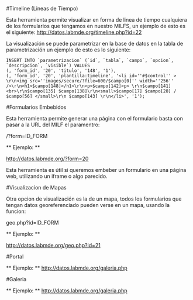 #Timeline (Lineas de Tiempo)

Esta herramienta permite visualizar en forma de linea de tiempo cualquiera de los formularios que tengamos en nuestro MILFS, un ejemplo de esto es el siguiente:
http://datos.labmde.org/timeline.php?id=22

La visualización se puede parametrizar en la base de datos en la tabla de parametrización un ejemplo de esto es lo siguiente:

~~~
INSERT INTO `parametrizacion` (`id`, `tabla`, `campo`, `opcion`, `descripcion`, `visible`) VALUES
(, 'form_id', '20', 'titulo', '148', '1'),
(, 'form_id', '20', 'plantilla:timeline', '<li id=''#$control'' > \r\n<img src=''images/secure/?file=600/$campo[0]'' width=''256''   />\r\n<h1>$campo[148]</h1>\r\n<p>$campo[142]<p> \r\n$campo[141]<br>\r\n$campo[135] $campo[138]\r\n<small>$campo[17] $campo[28] /  $campo[56] </small>\r\n $campo[143] \r\n</li>', '1');
~~~

#Formularios Embebidos

Esta herramienta permite generar una página con el formulario basta con pasar a la URL del MILF el paramentro: 

/?form=ID_FORM

** Ejemplo: **

http://datos.labmde.org/?form=20

Esta herramienta es útil si queremos embeber un formulario en una página web, utilizando un iframe o algo parecido.

#Visualizacion de Mapas

Otra opcion de visualización es la de un mapa, todos los formularios que tengan datos georeferenciado pueden verse en un mapa, usando la funcion: 

geo.php?id=ID_FORM

** Ejemplo: **

http://datos.labmde.org/geo.php?id=21

#Portal

** Ejemplo: **
http://datos.labmde.org/galeria.php

#Galeria


** Ejemplo: **
http://datos.labmde.org/galeria.php

